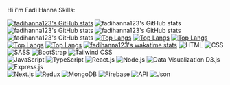 Hi i'm Fadi Hanna
Skills:

[![fadihanna123's GitHub stats](https://github-readme-stats.vercel.app/api?username=fadihanna123)](https://github.com/fadihanna123/github-readme-stats)
![fadihanna123's GitHub stats](https://github-readme-stats.vercel.app/api?username=fadihanna123&hide=contribs,prs)
![fadihanna123's GitHub stats](https://github-readme-stats.vercel.app/api?username=fadihanna123&count_private=true)
![fadihanna123's GitHub stats](https://github-readme-stats.vercel.app/api?username=fadihanna123&show_icons=true)
![fadihanna123's GitHub stats](https://github-readme-stats.vercel.app/api?username=fadihanna123&show_icons=true&theme=radical)
[![Top Langs](https://github-readme-stats.vercel.app/api/top-langs/?username=fadihanna123)](https://github.com/fadihanna123/github-readme-stats)
[![Top Langs](https://github-readme-stats.vercel.app/api/top-langs/?username=fadihanna123&exclude_repo=github-readme-stats,fadihanna123.github.io)](https://github.com/fadihanna123/github-readme-stats)
[![Top Langs](https://github-readme-stats.vercel.app/api/top-langs/?username=fadihanna123&hide=javascript,html)](https://github.com/fadihanna123/github-readme-stats)
[![Top Langs](https://github-readme-stats.vercel.app/api/top-langs/?username=fadihanna123&langs_count=8)](https://github.com/fadihanna123/github-readme-stats)
[![Top Langs](https://github-readme-stats.vercel.app/api/top-langs/?username=fadihanna123&layout=compact)](https://github.com/fadihanna123/github-readme-stats)
[![fadihanna123's wakatime stats](https://github-readme-stats.vercel.app/api/wakatime?username=fadihanna123)](https://github.com/fadihanna123/github-readme-stats)
<img src="https://img.shields.io/badge/-HTML-red" alt="HTML" /> <img src="https://img.shields.io/badge/-CSS-blueviolet" alt="CSS" /> <img src="https://img.shields.io/badge/-SASS-orange" alt="SASS" /> <img src="https://img.shields.io/badge/-Bootstrap-blue" alt="BootStrap" /> <img src="https://img.shields.io/badge/-Tailwind CSS-success" alt="Tailwind CSS" /> <br /> <img src="https://img.shields.io/badge/-JavaScript-yellow" alt="JavaScript" /> <img src="https://img.shields.io/badge/-TypeScript-blueviolet" alt="TypeScript" /> <img src="https://img.shields.io/badge/-React.js-informational" alt="React.js" /> <img src="https://img.shields.io/badge/-Node.js-brightgreen" alt="Node.js" /> <img src="https://img.shields.io/badge/-Data Visualization_(D3.js)-yellowgreen" alt="Data Visualization D3.js" /> <img src="https://img.shields.io/badge/-Express.js-green" alt="Express.js" /> <br /> <img src="https://img.shields.io/badge/-Next.js-orange" alt="Next.js" /> <img src="https://img.shields.io/badge/-Redux-blue" alt="Redux" /> <img src="https://img.shields.io/badge/-MongoDB-green" alt="MongoDB" /> <img src="https://img.shields.io/badge/-Firebase-success" alt="Firebase" /> <img src="https://img.shields.io/badge/-API-informational" alt="API" /> <img src="https://img.shields.io/badge/-JSON-green" alt="Json" />  
